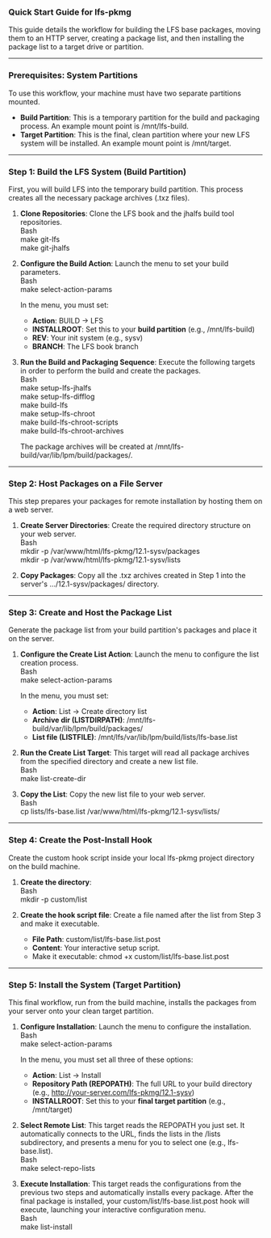 

### **Quick Start Guide for lfs-pkmg**

This guide details the workflow for building the LFS base packages, moving them to an HTTP server, creating a package list, and then installing the package list to a target drive or partition.

---

### **Prerequisites: System Partitions**

To use this workflow, your machine must have two separate partitions mounted.

* **Build Partition**: This is a temporary partition for the build and packaging process. An example mount point is /mnt/lfs-build.  
* **Target Partition**: This is the final, clean partition where your new LFS system will be installed. An example mount point is /mnt/target.

---

### **Step 1: Build the LFS System (Build Partition)**

First, you will build LFS into the temporary build partition. This process creates all the necessary package archives (.txz files).

1. **Clone Repositories**: Clone the LFS book and the jhalfs build tool repositories.  
   Bash  
   make git-lfs  
   make git-jhalfs

2. **Configure the Build Action**: Launch the menu to set your build parameters.  
   Bash  
   make select-action-params

   In the menu, you must set:  
   * **Action**: BUILD \-\> LFS  
   * **INSTALLROOT**: Set this to your **build partition** (e.g., /mnt/lfs-build)  
   * **REV**: Your init system (e.g., sysv)  
   * **BRANCH**: The LFS book branch  
3. **Run the Build and Packaging Sequence**: Execute the following targets in order to perform the build and create the packages.  
   Bash  
   make setup-lfs-jhalfs  
   make setup-lfs-difflog  
   make build-lfs  
   make setup-lfs-chroot  
   make build-lfs-chroot-scripts  
   make build-lfs-chroot-archives

   The package archives will be created at /mnt/lfs-build/var/lib/lpm/build/packages/.

---

### **Step 2: Host Packages on a File Server**

This step prepares your packages for remote installation by hosting them on a web server.

1. **Create Server Directories**: Create the required directory structure on your web server.  
   Bash  
   mkdir \-p /var/www/html/lfs-pkmg/12.1-sysv/packages  
   mkdir \-p /var/www/html/lfs-pkmg/12.1-sysv/lists

2. **Copy Packages**: Copy all the .txz archives created in Step 1 into the server's .../12.1-sysv/packages/ directory.

---

### **Step 3: Create and Host the Package List**

Generate the package list from your build partition's packages and place it on the server.

1. **Configure the Create List Action**: Launch the menu to configure the list creation process.  
   Bash  
   make select-action-params

   In the menu, you must set:  
   * **Action**: List \-\> Create directory list  
   * **Archive dir (LISTDIRPATH)**: /mnt/lfs-build/var/lib/lpm/build/packages/  
   * **List file (LISTFILE)**: /mnt/lfs/var/lib/lpm/build/lists/lfs-base.list  
2. **Run the Create List Target**: This target will read all package archives from the specified directory and create a new list file.  
   Bash  
   make list-create-dir

3. **Copy the List**: Copy the new list file to your web server.  
   Bash  
   cp lists/lfs-base.list /var/www/html/lfs-pkmg/12.1-sysv/lists/

---

### **Step 4: Create the Post-Install Hook**

Create the custom hook script inside your local lfs-pkmg project directory on the build machine.

1. **Create the directory**:  
   Bash  
   mkdir \-p custom/list

2. **Create the hook script file**: Create a file named after the list from Step 3 and make it executable.  
   * **File Path**: custom/list/lfs-base.list.post  
   * **Content**: Your interactive setup script.  
   * Make it executable: chmod \+x custom/list/lfs-base.list.post

---

### **Step 5: Install the System (Target Partition)**

This final workflow, run from the build machine, installs the packages from your server onto your clean target partition.

1. **Configure Installation**: Launch the menu to configure the installation.  
   Bash  
   make select-action-params

   In the menu, you must set all three of these options:  
   * **Action**: List \-\> Install  
   * **Repository Path (REPOPATH)**: The full URL to your build directory (e.g., http://your-server.com/lfs-pkmg/12.1-sysv)  
   * **INSTALLROOT**: Set this to your **final target partition** (e.g., /mnt/target)  
2. **Select Remote List**: This target reads the REPOPATH you just set. It automatically connects to the URL, finds the lists in the /lists subdirectory, and presents a menu for you to select one (e.g., lfs-base.list).  
   Bash  
   make select-repo-lists

3. **Execute Installation**: This target reads the configurations from the previous two steps and automatically installs every package. After the final package is installed, your custom/list/lfs-base.list.post hook will execute, launching your interactive configuration menu.  
   Bash  
   make list-install  
